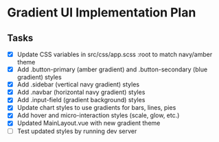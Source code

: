 # Gradient UI Implementation Plan

## Tasks
- [x] Update CSS variables in src/css/app.scss :root to match navy/amber theme
- [x] Add .button-primary (amber gradient) and .button-secondary (blue gradient) styles
- [x] Add .sidebar (vertical navy gradient) styles
- [x] Add .navbar (horizontal navy gradient) styles
- [x] Add .input-field (gradient background) styles
- [x] Update chart styles to use gradients for bars, lines, pies
- [x] Add hover and micro-interaction styles (scale, glow, etc.)
- [x] Updated MainLayout.vue with new gradient theme
- [ ] Test updated styles by running dev server
